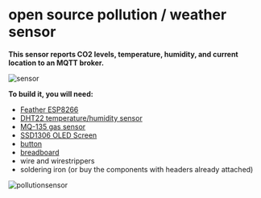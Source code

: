 # open source pollution / weather sensor

**This sensor reports CO2 levels, temperature, humidity, and current location to an MQTT broker.**

![sensor](https://github.com/Evanfeenstra/pollution-sensor/blob/master/sensor.png)

**To build it, you will need:**

- [Feather ESP8266]([https://www.adafruit.com/product/2821](https://www.adafruit.com/product/2821))
- [DHT22 temperature/humidity sensor]([https://www.adafruit.com/product/385](https://www.adafruit.com/product/385))
- [MQ-135 gas sensor]([https://www.amazon.com/gp/product/B00LSG5IZ2](https://www.amazon.com/gp/product/B00LSG5IZ2))
- [SSD1306 OLED Screen]([https://www.amazon.com/Xiuxin-I2C-OLED-Display-SSD1306/dp/B07B8JT1ZZ](https://www.amazon.com/Xiuxin-I2C-OLED-Display-SSD1306/dp/B07B8JT1ZZ))
- [button]([https://www.adafruit.com/product/1119](https://www.adafruit.com/product/1119))
- [breadboard]([https://www.adafruit.com/product/239](https://www.adafruit.com/product/239))
- wire and wirestrippers
- soldering iron (or buy the components with headers already attached)

![pollutionsensor](https://github.com/Evanfeenstra/pollution-sensor/blob/master/pollution-sensor.png)
